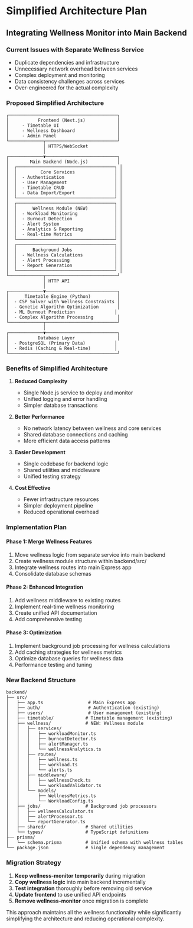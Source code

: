 # Simplified Architecture Plan
## Integrating Wellness Monitor into Main Backend

### Current Issues with Separate Wellness Service
- Duplicate dependencies and infrastructure
- Unnecessary network overhead between services
- Complex deployment and monitoring
- Data consistency challenges across services
- Over-engineered for the actual complexity

### Proposed Simplified Architecture

```
┌─────────────────────────────────────────┐
│           Frontend (Next.js)            │
│     - Timetable UI                      │
│     - Wellness Dashboard                │
│     - Admin Panel                       │
└─────────────┬───────────────────────────┘
              │ HTTPS/WebSocket
              │
┌─────────────▼───────────────────────────┐
│        Main Backend (Node.js)           │
│  ┌─────────────────────────────────────┐ │
│  │         Core Services               │ │
│  │  - Authentication                   │ │
│  │  - User Management                  │ │
│  │  - Timetable CRUD                   │ │
│  │  - Data Import/Export               │ │
│  └─────────────────────────────────────┘ │
│  ┌─────────────────────────────────────┐ │
│  │      Wellness Module (NEW)          │ │
│  │  - Workload Monitoring              │ │
│  │  - Burnout Detection                │ │
│  │  - Alert System                     │ │
│  │  - Analytics & Reporting            │ │
│  │  - Real-time Metrics                │ │
│  └─────────────────────────────────────┘ │
│  ┌─────────────────────────────────────┐ │
│  │      Background Jobs                │ │
│  │  - Wellness Calculations            │ │
│  │  - Alert Processing                 │ │
│  │  - Report Generation                │ │
│  └─────────────────────────────────────┘ │
└─────────────┬───────────────────────────┘
              │ HTTP API
              │
┌─────────────▼───────────────────────────┐
│      Timetable Engine (Python)          │
│  - CSP Solver with Wellness Constraints │
│  - Genetic Algorithm Optimization       │
│  - ML Burnout Prediction               │
│  - Complex Algorithm Processing         │
└─────────────┬───────────────────────────┘
              │
┌─────────────▼───────────────────────────┐
│           Database Layer                │
│  - PostgreSQL (Primary Data)           │
│  - Redis (Caching & Real-time)         │
└─────────────────────────────────────────┘
```

### Benefits of Simplified Architecture

1. **Reduced Complexity**
   - Single Node.js service to deploy and monitor
   - Unified logging and error handling
   - Simpler database transactions

2. **Better Performance**
   - No network latency between wellness and core services
   - Shared database connections and caching
   - More efficient data access patterns

3. **Easier Development**
   - Single codebase for backend logic
   - Shared utilities and middleware
   - Unified testing strategy

4. **Cost Effective**
   - Fewer infrastructure resources
   - Simpler deployment pipeline
   - Reduced operational overhead

### Implementation Plan

#### Phase 1: Merge Wellness Features
1. Move wellness logic from separate service into main backend
2. Create wellness module structure within backend/src/
3. Integrate wellness routes into main Express app
4. Consolidate database schemas

#### Phase 2: Enhanced Integration
1. Add wellness middleware to existing routes
2. Implement real-time wellness monitoring
3. Create unified API documentation
4. Add comprehensive testing

#### Phase 3: Optimization
1. Implement background job processing for wellness calculations
2. Add caching strategies for wellness metrics
3. Optimize database queries for wellness data
4. Performance testing and tuning

### New Backend Structure

```
backend/
├── src/
│   ├── app.ts                 # Main Express app
│   ├── auth/                  # Authentication (existing)
│   ├── users/                 # User management (existing)
│   ├── timetable/            # Timetable management (existing)
│   ├── wellness/             # NEW: Wellness module
│   │   ├── services/
│   │   │   ├── workloadMonitor.ts
│   │   │   ├── burnoutDetector.ts
│   │   │   ├── alertManager.ts
│   │   │   └── wellnessAnalytics.ts
│   │   ├── routes/
│   │   │   ├── wellness.ts
│   │   │   ├── workload.ts
│   │   │   └── alerts.ts
│   │   ├── middleware/
│   │   │   ├── wellnessCheck.ts
│   │   │   └── workloadValidator.ts
│   │   └── models/
│   │       ├── WellnessMetrics.ts
│   │       └── WorkloadConfig.ts
│   ├── jobs/                 # Background job processors
│   │   ├── wellnessCalculator.ts
│   │   ├── alertProcessor.ts
│   │   └── reportGenerator.ts
│   ├── shared/               # Shared utilities
│   └── types/                # TypeScript definitions
├── prisma/
│   └── schema.prisma         # Unified schema with wellness tables
└── package.json              # Single dependency management
```

### Migration Strategy

1. **Keep wellness-monitor temporarily** during migration
2. **Copy wellness logic** into main backend incrementally
3. **Test integration** thoroughly before removing old service
4. **Update frontend** to use unified API endpoints
5. **Remove wellness-monitor** once migration is complete

This approach maintains all the wellness functionality while significantly simplifying the architecture and reducing operational complexity.